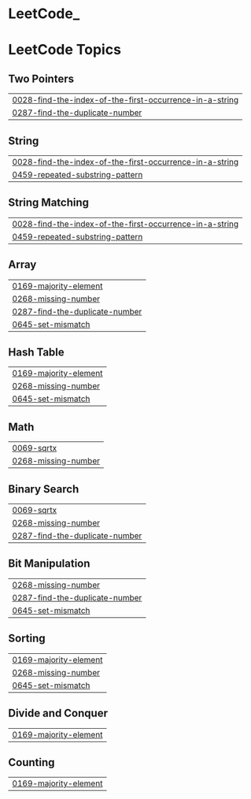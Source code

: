 # LeetCode_

<!---LeetCode Topics Start-->
# LeetCode Topics
## Two Pointers
|  |
| ------- |
| [0028-find-the-index-of-the-first-occurrence-in-a-string](https://github.com/kavinilavu5077/LeetCode_/tree/master/0028-find-the-index-of-the-first-occurrence-in-a-string) |
| [0287-find-the-duplicate-number](https://github.com/kavinilavu5077/LeetCode_/tree/master/0287-find-the-duplicate-number) |
## String
|  |
| ------- |
| [0028-find-the-index-of-the-first-occurrence-in-a-string](https://github.com/kavinilavu5077/LeetCode_/tree/master/0028-find-the-index-of-the-first-occurrence-in-a-string) |
| [0459-repeated-substring-pattern](https://github.com/kavinilavu5077/LeetCode_/tree/master/0459-repeated-substring-pattern) |
## String Matching
|  |
| ------- |
| [0028-find-the-index-of-the-first-occurrence-in-a-string](https://github.com/kavinilavu5077/LeetCode_/tree/master/0028-find-the-index-of-the-first-occurrence-in-a-string) |
| [0459-repeated-substring-pattern](https://github.com/kavinilavu5077/LeetCode_/tree/master/0459-repeated-substring-pattern) |
## Array
|  |
| ------- |
| [0169-majority-element](https://github.com/kavinilavu5077/LeetCode_/tree/master/0169-majority-element) |
| [0268-missing-number](https://github.com/kavinilavu5077/LeetCode_/tree/master/0268-missing-number) |
| [0287-find-the-duplicate-number](https://github.com/kavinilavu5077/LeetCode_/tree/master/0287-find-the-duplicate-number) |
| [0645-set-mismatch](https://github.com/kavinilavu5077/LeetCode_/tree/master/0645-set-mismatch) |
## Hash Table
|  |
| ------- |
| [0169-majority-element](https://github.com/kavinilavu5077/LeetCode_/tree/master/0169-majority-element) |
| [0268-missing-number](https://github.com/kavinilavu5077/LeetCode_/tree/master/0268-missing-number) |
| [0645-set-mismatch](https://github.com/kavinilavu5077/LeetCode_/tree/master/0645-set-mismatch) |
## Math
|  |
| ------- |
| [0069-sqrtx](https://github.com/kavinilavu5077/LeetCode_/tree/master/0069-sqrtx) |
| [0268-missing-number](https://github.com/kavinilavu5077/LeetCode_/tree/master/0268-missing-number) |
## Binary Search
|  |
| ------- |
| [0069-sqrtx](https://github.com/kavinilavu5077/LeetCode_/tree/master/0069-sqrtx) |
| [0268-missing-number](https://github.com/kavinilavu5077/LeetCode_/tree/master/0268-missing-number) |
| [0287-find-the-duplicate-number](https://github.com/kavinilavu5077/LeetCode_/tree/master/0287-find-the-duplicate-number) |
## Bit Manipulation
|  |
| ------- |
| [0268-missing-number](https://github.com/kavinilavu5077/LeetCode_/tree/master/0268-missing-number) |
| [0287-find-the-duplicate-number](https://github.com/kavinilavu5077/LeetCode_/tree/master/0287-find-the-duplicate-number) |
| [0645-set-mismatch](https://github.com/kavinilavu5077/LeetCode_/tree/master/0645-set-mismatch) |
## Sorting
|  |
| ------- |
| [0169-majority-element](https://github.com/kavinilavu5077/LeetCode_/tree/master/0169-majority-element) |
| [0268-missing-number](https://github.com/kavinilavu5077/LeetCode_/tree/master/0268-missing-number) |
| [0645-set-mismatch](https://github.com/kavinilavu5077/LeetCode_/tree/master/0645-set-mismatch) |
## Divide and Conquer
|  |
| ------- |
| [0169-majority-element](https://github.com/kavinilavu5077/LeetCode_/tree/master/0169-majority-element) |
## Counting
|  |
| ------- |
| [0169-majority-element](https://github.com/kavinilavu5077/LeetCode_/tree/master/0169-majority-element) |
<!---LeetCode Topics End-->